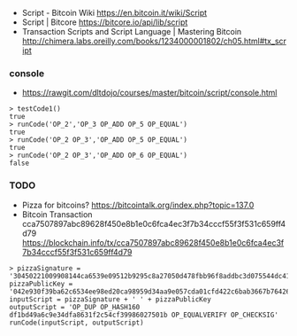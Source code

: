 * Script - Bitcoin Wiki https://en.bitcoin.it/wiki/Script
* Script | Bitcore https://bitcore.io/api/lib/script
* Transaction Scripts and Script Language | Mastering Bitcoin  http://chimera.labs.oreilly.com/books/1234000001802/ch05.html#tx_script


### console 

* https://rawgit.com/dltdojo/courses/master/bitcoin/script/console.html

```
> testCode1()
true
> runCode('OP_2','OP_3 OP_ADD OP_5 OP_EQUAL')
true
> runCode('OP_2 OP_3','OP_ADD OP_5 OP_EQUAL')
true
> runCode('OP_2 OP_3','OP_ADD OP_6 OP_EQUAL')
false
```

### TODO

* Pizza for bitcoins?  https://bitcointalk.org/index.php?topic=137.0
* Bitcoin Transaction cca7507897abc89628f450e8b1e0c6fca4ec3f7b34cccf55f3f531c659ff4d79 
 https://blockchain.info/tx/cca7507897abc89628f450e8b1e0c6fca4ec3f7b34cccf55f3f531c659ff4d79

```
> pizzaSignature = '30450221009908144ca6539e09512b9295c8a27050d478fbb96f8addbc3d075544dc41328702201aa528be2b907d316d2da068dd9eb1e23243d97e444d59290d2fddf25269ee0e01'
pizzaPublicKey = '042e930f39ba62c6534ee98ed20ca98959d34aa9e057cda01cfd422c6bab3667b76426529382c23f42b9b08d7832d4fee1d6b437a8526e59667ce9c4e9dcebcabb'
inputScript = pizzaSignature + ' ' + pizzaPublicKey
outputScript = 'OP_DUP OP_HASH160 df1bd49a6c9e34dfa8631f2c54cf39986027501b OP_EQUALVERIFY OP_CHECKSIG'
runCode(inputScript, outputScript)
```